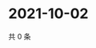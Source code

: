 # 2021-10-02

共 0 条

<!-- BEGIN WEIBO -->
<!-- 最后更新时间 Sat Oct 02 2021 14:15:40 GMT+0800 (China Standard Time) -->

<!-- END WEIBO -->
